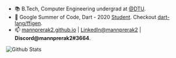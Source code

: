 - 📚 B.Tech, Computer Engineering undergrad at [@DTU](http://dtu.ac.in/).
- 🎯 Google Summer of Code, Dart - 2020 [Student](https://gist.github.com/mannprerak2/e4530e6566b35cb94f8f1b340970973a). Checkout [dart-lang/ffigen](https://github.com/dart-lang/ffigen).
- 📫 [mannprerak2.github.io](https://mannprerak2.github.io/) | [LinkedIn@mannprerak2](https://www.linkedin.com/in/mannprerak2) | **Discord@mannprerak2#3664**.

![Github Stats](https://github-readme-stats.vercel.app/api?username=mannprerak2&count_private=true&theme=default&show_icons=true)
